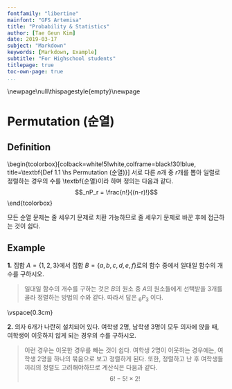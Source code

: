 ```yaml
---
fontfamily: "libertine"
mainfont: "GFS Artemisa"
title: "Probability & Statistics"
author: [Tae Geun Kim]
date: 2019-03-17
subject: "Markdown"
keywords: [Markdown, Example]
subtitle: "For Highschool students"
titlepage: true
toc-own-page: true
...
```


\newpage\null\thispagestyle{empty}\newpage

# Permutation (순열)

## Definition

\begin{tcolorbox}[colback=white!5!white,colframe=black!30!blue, title=\textbf{Def 1.1 \hs Permutation (순열)}]
    서로 다른 $n$개 중 $r$개를 뽑아 일렬로 정렬하는 경우의 수를 \textbf{순열}이라 하며 정의는 다음과 같다.
    $$_nP_r = \frac{n!}{(n-r)!}$$
\end{tcolorbox}

모든 순열 문제는 줄 세우기 문제로 치환 가능하므로 줄 세우기 문제로 바꾼 후에 접근하는 것이 쉽다.

## Example

**1.** 집합 $A = \{1,2,3\}$에서 집합 $B = \{a,b,c,d,e,f\}$로의 함수 중에서 일대일 함수의 개수를 구하시오.

> 일대일 함수의 개수를 구하는 것은 $B$의 원소 중 $A$의 원소들에게 선택받을 3개를 골라 정렬하는 방법의 수와 같다.
따라서 답은 $_6P_3$ 이다.

\vspace{0.3cm}

**2.** 의자 6개가 나란히 설치되어 있다. 여학생 2명, 남학생 3명이 모두 의자에 앉을 때,
여학생이 이웃하지 않게 되는 경우의 수를 구하시오.

> 이런 경우는 이웃한 경우를 빼는 것이 쉽다. 여학생 2명이 이웃하는 경우에는, 여학생 2명을 하나의 묶음으로 보고 정렬하게 된다. 
또한, 정렬하고 난 후 여학생들끼리의 정렬도 고려해야하므로 계산식은 다음과 같다.
$$6! - 5! \times 2!$$

